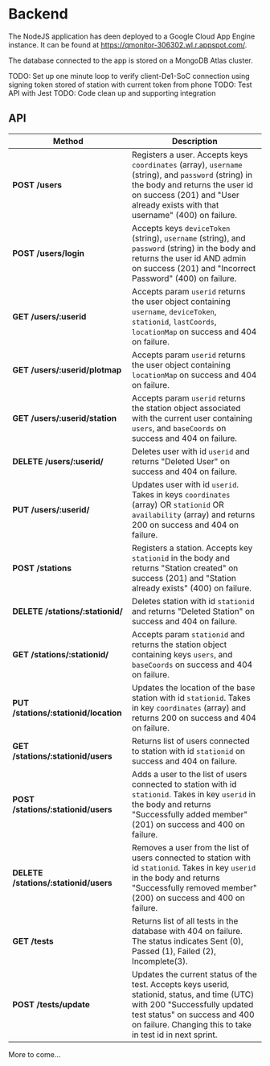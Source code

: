 # Backend

The NodeJS application has deen deployed to a Google Cloud App Engine instance. It can be found at https://qmonitor-306302.wl.r.appspot.com/.

The database connected to the app is stored on a MongoDB Atlas cluster.

TODO: Set up one minute loop to verify client-De1-SoC connection using signing token stored of station with current token from phone
TODO: Test API with Jest
TODO: Code clean up and supporting integration

## API
| Method | Description |
| ------ | ----------- |
| **POST /users** | Registers a user. Accepts keys `coordinates` (array), `username` (string), and `password` (string) in the body and returns the user id on success (201) and "User already exists with that username" (400) on failure.|
| **POST /users/login** | Accepts keys `deviceToken` (string), `username` (string), and `password` (string) in the body and returns the user id AND admin on success (201) and "Incorrect Password" (400) on failure.|
| **GET /users/:userid** | Accepts param `userid` returns the user object containing `username`, `deviceToken`, `stationid`, `lastCoords`, `locationMap` on success and 404 on failure.|
| **GET /users/:userid/plotmap** | Accepts param `userid` returns the user object containing `locationMap` on success and 404 on failure.|
| **GET /users/:userid/station** | Accepts param `userid` returns the station object associated with the current user containing `users`, and `baseCoords` on success and 404 on failure.|
| **DELETE /users/:userid/** | Deletes user with id `userid` and returns "Deleted User" on success and 404 on failure. |
| **PUT /users/:userid/** | Updates user with id `userid`. Takes in keys `coordinates` (array) OR `stationid` OR `availability` (array) and returns 200 on success and 404 on failure.|
| **POST /stations** | Registers a station. Accepts key `stationid` in the body and returns "Station created" on success (201) and "Station already exists" (400) on failure.|
| **DELETE /stations/:stationid/** | Deletes station with id `stationid` and returns "Deleted Station" on success and 404 on failure. |
| **GET /stations/:stationid/** | Accepts param `stationid` and returns the station object containing keys `users`, and `baseCoords` on success and 404 on failure.|
| **PUT /stations/:stationid/location** | Updates the location of the base station with id `stationid`. Takes in key `coordinates` (array) and returns 200 on success and 404 on failure.|
| **GET /stations/:stationid/users** | Returns list of users connected to station with id `stationid` on success and 404 on failure.|
| **POST /stations/:stationid/users** | Adds a user to the list of users connected to station with id `stationid`. Takes in key `userid` in the body and returns "Successfully added member" (201) on success and 400 on failure.|
| **DELETE /stations/:stationid/users** | Removes a user from the list of users connected to station with id `stationid`. Takes in key `userid` in the body and returns "Successfully removed member" (200) on success and 400 on failure.|
| **GET /tests** | Returns list of all tests in the database with 404 on failure. The status indicates Sent (0), Passed (1), Failed (2), Incomplete(3). |
| **POST /tests/update** | Updates the current status of the test. Accepts keys userid, stationid, status, and time (UTC) with 200 "Successfully updated test status" on success and 400 on failure. Changing this to take in test id in next sprint. |

More to come...